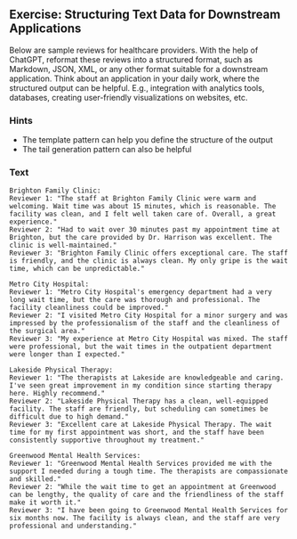 ## Exercise: Structuring Text Data for Downstream Applications

Below are sample reviews for healthcare providers. With the help of ChatGPT, reformat these reviews into a structured format, such as Markdown, JSON, XML, or any other format suitable for a downstream application. Think about an application in your daily work, where the structured output can be helpful. E.g., integration with analytics tools, databases, creating user-friendly visualizations on websites, etc.


### Hints
- The template pattern can help you define the structure of the output
- The tail generation pattern can also be helpful

### Text

```
Brighton Family Clinic:
Reviewer 1: "The staff at Brighton Family Clinic were warm and welcoming. Wait time was about 15 minutes, which is reasonable. The facility was clean, and I felt well taken care of. Overall, a great experience."
Reviewer 2: "Had to wait over 30 minutes past my appointment time at Brighton, but the care provided by Dr. Harrison was excellent. The clinic is well-maintained."
Reviewer 3: "Brighton Family Clinic offers exceptional care. The staff is friendly, and the clinic is always clean. My only gripe is the wait time, which can be unpredictable."

Metro City Hospital:
Reviewer 1: "Metro City Hospital's emergency department had a very long wait time, but the care was thorough and professional. The facility cleanliness could be improved."
Reviewer 2: "I visited Metro City Hospital for a minor surgery and was impressed by the professionalism of the staff and the cleanliness of the surgical area."
Reviewer 3: "My experience at Metro City Hospital was mixed. The staff were professional, but the wait times in the outpatient department were longer than I expected."

Lakeside Physical Therapy:
Reviewer 1: "The therapists at Lakeside are knowledgeable and caring. I've seen great improvement in my condition since starting therapy here. Highly recommend."
Reviewer 2: "Lakeside Physical Therapy has a clean, well-equipped facility. The staff are friendly, but scheduling can sometimes be difficult due to high demand."
Reviewer 3: "Excellent care at Lakeside Physical Therapy. The wait time for my first appointment was short, and the staff have been consistently supportive throughout my treatment."

Greenwood Mental Health Services:
Reviewer 1: "Greenwood Mental Health Services provided me with the support I needed during a tough time. The therapists are compassionate and skilled."
Reviewer 2: "While the wait time to get an appointment at Greenwood can be lengthy, the quality of care and the friendliness of the staff make it worth it."
Reviewer 3: "I have been going to Greenwood Mental Health Services for six months now. The facility is always clean, and the staff are very professional and understanding."
```